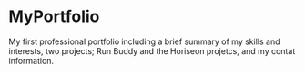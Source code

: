 # MyPortfolio
My first professional portfolio including a brief summary of my skills and interests, two projects; Run Buddy and the Horiseon projetcs, and my contat information.